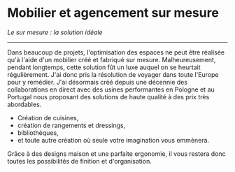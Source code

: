 # Mobilier et agencement sur mesure

*Le sur mesure : la solution idéale*

---

Dans beaucoup de projets, l'optimisation des espaces ne peut être réalisée qu'à l'aide d'un mobilier créé et fabriqué sur mesure. Malheureusement, pendant longtemps, cette solution fût un luxe auquel on se heurtait régulièrement. J'ai donc pris la résolution de voyager dans toute l'Europe pour y remédier. J'ai désormais créé depuis une décennie des collaborations en direct avec des usines performantes en Pologne et au Portugal nous proposant des solutions de haute qualité à des prix très abordables.

- Création de cuisines,
- création de rangements et dressings,
- bibliothèques,
- et toute autre création où seule votre imagination vous emmènera.
  
Grâce à des designs maison et une parfaite ergonomie, il vous restera donc toutes les possibilités de finition et d'organisation.
